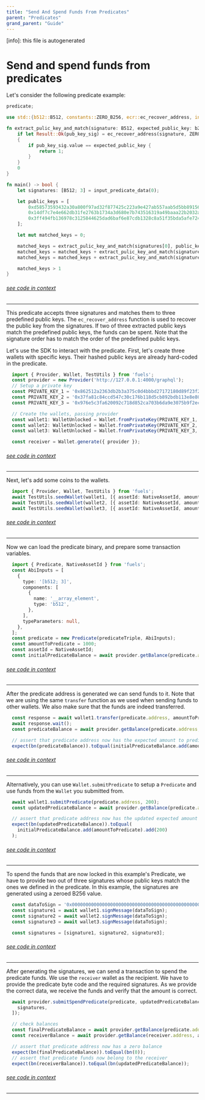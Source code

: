 ```yaml
---
title: "Send And Spend Funds From Predicates"
parent: "Predicates"
grand_parent: "Guide"
---
```


[info]: this file is autogenerated
# Send and spend funds from predicates

Let's consider the following predicate example:


```rust
predicate;

use std::{b512::B512, constants::ZERO_B256, ecr::ec_recover_address, inputs::input_predicate_data};

fn extract_pulic_key_and_match(signature: B512, expected_public_key: b256) -> u64 {
    if let Result::Ok(pub_key_sig) = ec_recover_address(signature, ZERO_B256)
    {
        if pub_key_sig.value == expected_public_key {
            return 1;
        }
    }
    0
}

fn main() -> bool {
    let signatures: [B512; 3] = input_predicate_data(0);

    let public_keys = [
        0xd58573593432a30a800f97ad32f877425c223a9e427ab557aab5d5bb89156db0,
        0x14df7c7e4e662db31fe2763b1734a3d680e7b743516319a49baaa22b2032a857,
        0x3ff494fb136978c3125844625dad6baf6e87cdb1328c8a51f35bda5afe72425c,
    ];

    let mut matched_keys = 0;

    matched_keys = extract_pulic_key_and_match(signatures[0], public_keys[0]);
    matched_keys = matched_keys + extract_pulic_key_and_match(signatures[1], public_keys[1]);
    matched_keys = matched_keys + extract_pulic_key_and_match(signatures[2], public_keys[2]);

    matched_keys > 1
}
```
###### [see code in context](https://github.com/FuelLabs/fuels-ts/blob/master/packages/fuel-gauge/test-projects/predicate-triple-sig/src/main.sw#L1-L33)

---


This predicate accepts three signatures and matches them to three predefined public keys. The `ec_recover_address` function is used to recover the public key from the signatures. If two of three extracted public keys match the predefined public keys, the funds can be spent. Note that the signature order has to match the order of the predefined public keys.

Let's use the SDK to interact with the predicate. First, let's create three wallets with specific keys. Their hashed public keys are already hard-coded in the predicate.


```typescript
  import { Provider, Wallet, TestUtils } from 'fuels';
  const provider = new Provider('http://127.0.0.1:4000/graphql');
  // Setup a private key
  const PRIVATE_KEY_1 = '0x862512a2363db2b3a375c0d4bbbd27172180d89f23f2e259bac850ab02619301';
  const PRIVATE_KEY_2 = '0x37fa81c84ccd547c30c176b118d5cb892bdb113e8e80141f266519422ef9eefd';
  const PRIVATE_KEY_3 = '0x976e5c3fa620092c718d852ca703b6da9e3075b9f2ecb8ed42d9f746bf26aafb';

  // Create the wallets, passing provider
  const wallet1: WalletUnlocked = Wallet.fromPrivateKey(PRIVATE_KEY_1, provider);
  const wallet2: WalletUnlocked = Wallet.fromPrivateKey(PRIVATE_KEY_2, provider);
  const wallet3: WalletUnlocked = Wallet.fromPrivateKey(PRIVATE_KEY_3, provider);

  const receiver = Wallet.generate({ provider });
```
###### [see code in context](https://github.com/FuelLabs/fuels-ts/blob/master/packages/fuel-gauge/src/doc-examples.test.ts#L334-L348)

---


Next, let's add some coins to the wallets.


```typescript
  import { Provider, Wallet, TestUtils } from 'fuels';
  await TestUtils.seedWallet(wallet1, [{ assetId: NativeAssetId, amount: bn(100_000) }]);
  await TestUtils.seedWallet(wallet2, [{ assetId: NativeAssetId, amount: bn(20_000) }]);
  await TestUtils.seedWallet(wallet3, [{ assetId: NativeAssetId, amount: bn(30_000) }]);
```
###### [see code in context](https://github.com/FuelLabs/fuels-ts/blob/master/packages/fuel-gauge/src/doc-examples.test.ts#L350-L355)

---


Now we can load the predicate binary, and prepare some transaction variables.


```typescript
  import { Predicate, NativeAssetId } from 'fuels';
  const AbiInputs = [
    {
      type: '[b512; 3]',
      components: [
        {
          name: '__array_element',
          type: 'b512',
        },
      ],
      typeParameters: null,
    },
  ];
  const predicate = new Predicate(predicateTriple, AbiInputs);
  const amountToPredicate = 1000;
  const assetId = NativeAssetId;
  const initialPredicateBalance = await provider.getBalance(predicate.address, assetId);
```
###### [see code in context](https://github.com/FuelLabs/fuels-ts/blob/master/packages/fuel-gauge/src/doc-examples.test.ts#L357-L375)

---


After the predicate address is generated we can send funds to it. Note that we are using the same `transfer` function as we used when sending funds to other wallets. We also make sure that the funds are indeed transferred.


```typescript
  const response = await wallet1.transfer(predicate.address, amountToPredicate, assetId);
  await response.wait();
  const predicateBalance = await provider.getBalance(predicate.address, assetId);

  // assert that predicate address now has the expected amount to predicate
  expect(bn(predicateBalance)).toEqual(initialPredicateBalance.add(amountToPredicate));
```
###### [see code in context](https://github.com/FuelLabs/fuels-ts/blob/master/packages/fuel-gauge/src/doc-examples.test.ts#L377-L384)

---


Alternatively, you can use `Wallet.submitPredicate` to setup a `Predicate` and use funds from the `Wallet` you submitted from.


```typescript
  await wallet1.submitPredicate(predicate.address, 200);
  const updatedPredicateBalance = await provider.getBalance(predicate.address, assetId);

  // assert that predicate address now has the updated expected amount to predicate
  expect(bn(updatedPredicateBalance)).toEqual(
    initialPredicateBalance.add(amountToPredicate).add(200)
  );
```
###### [see code in context](https://github.com/FuelLabs/fuels-ts/blob/master/packages/fuel-gauge/src/doc-examples.test.ts#L386-L394)

---


To spend the funds that are now locked in this example's Predicate, we have to provide two out of three signatures whose public keys match the ones we defined in the predicate. In this example, the signatures are generated using a zeroed B256 value.


```typescript
  const dataToSign = '0x0000000000000000000000000000000000000000000000000000000000000000';
  const signature1 = await wallet1.signMessage(dataToSign);
  const signature2 = await wallet2.signMessage(dataToSign);
  const signature3 = await wallet3.signMessage(dataToSign);

  const signatures = [signature1, signature2, signature3];
```
###### [see code in context](https://github.com/FuelLabs/fuels-ts/blob/master/packages/fuel-gauge/src/doc-examples.test.ts#L396-L403)

---


After generating the signatures, we can send a transaction to spend the predicate funds. We use the `receiver` wallet as the recipient. We have to provide the predicate byte code and the required signatures. As we provide the correct data, we receive the funds and verify that the amount is correct.


```typescript
  await provider.submitSpendPredicate(predicate, updatedPredicateBalance, receiver.address, [
    signatures,
  ]);

  // check balances
  const finalPredicateBalance = await provider.getBalance(predicate.address, assetId);
  const receiverBalance = await provider.getBalance(receiver.address, assetId);

  // assert that predicate address now has a zero balance
  expect(bn(finalPredicateBalance)).toEqual(bn(0));
  // assert that predicate funds now belong to the receiver
  expect(bn(receiverBalance)).toEqual(bn(updatedPredicateBalance));
```
###### [see code in context](https://github.com/FuelLabs/fuels-ts/blob/master/packages/fuel-gauge/src/doc-examples.test.ts#L405-L418)

---

